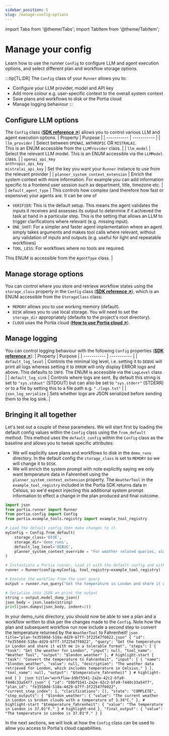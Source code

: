 ```yaml
---
sidebar_position: 5
slug: /manage-config-options
---
```


import Tabs from '@theme/Tabs';
import TabItem from '@theme/TabItem';

# Manage your config
Learn how to use the runner `Config` to configure LLM and agent execution options, and select different plan and workflow storage options.

:::tip[TL:DR]
The `Config` class of your `Runner` allows you to:
- Configure your LLM provider, model and API key
- Add more colour e.g. user-specific context to the overall system context
- Save plans and workflows to disk or the Portia cloud
- Manage logging behaviour
:::

## Configure LLM options
The `Config` class (<a href="/SDK/portia/config" target="_blank">**SDK reference ↗**</a>) allows you to control various LLM and agent execution options.
| Property | Purpose |
| ----------- | ----------- |
| `llm_provider` | Select between `OPENAI`, `ANTHROPIC` OR `MISTRALAI`. <br/>This is an ENUM accessible from the `LLMProvider` class. |
| `llm_model` | Select the relevant LLM model. This is an ENUM accessible via the `LLMModel` class. |
| `openai_api_key`<br/>`anthropic_api_key`<br/>`mistralai_api_key` | Set the key you want your `Runner` instance to use from the relevant provider |
| `planner_system_context_extension` | Enrich the system context with more information. For example you can add information specific to a frontend user session such as department, title, timezone etc. |
| `default_agent_type` | This controls how complex (and therefore how fast or expensive) your agents are. It can be one of <ul><li>`VERIFIER`: This is the default setup. This means the agent validates the inputs it receives and assesses its output to determine if it achieved the task at hand in a particular step. This is the setting that allows an LLM to trigger clarifications where relevant (e.g. missing input).</li><li>`ONE_SHOT`: For a simpler and faster agent implementation where an agent simply takes arguments and makes tool calls where relevant, without any validation of inputs and outputs (e.g. useful for light and repeatable workflows)</li><li>`TOOL_LESS`: For workflows where no tools are required.</li></ul>This ENUM is accessible from the `AgentType` class. |

## Manage storage options
You can control where you store and retrieve workflow states using the `storage_class` property in the `Config` class (<a href="/SDK/portia/config" target="_blank">**SDK reference ↗**</a>), which is an ENUM accessible from the `StorageClass` class:
- `MEMORY` allows you to use working memory (default).
- `DISK` allows you to use local storage. You will need to set the `storage_dir` appropriately (defaults to the project's root directory).
- `CLOUD` uses the Portia cloud (<a href="/category/use-portia-cloud" target="_blank">**How to use Portia cloud ↗**</a>).

## Manage logging
You can control logging behaviour with the following `Config` properties (<a href="/SDK/portia/config" target="_blank">**SDK reference ↗**</a>):
| Property | Purpose |
| ----------- | ----------- |
| `default_log_level` | Controls the minimal log level, i.e. setting it to `DEBUG` will print all logs whereas setting it to `ERROR` will only display ERROR logs and above. This defaults to `INFO`. The ENUM is accessible via the `LogLevel` class |
| `default_log_sink` | Controls where logs are sent. By default this string is set to  `"sys.stdout"` (STDOUT) but can also be set to  `"sys.stderr"` (STDERR) or to a file by setting this to a file path e.g. `"./logs.txt"` |
| `json_log_serialize` | Sets whether logs are JSON serialized before sending them to the log sink. |

## Bringing it all together
Let's test out a couple of these parameters. We will start first by loading the default config values within the `Config` class using the `from_default` method. This method uses the `default_config` within the `Config` class as the baseline and allows you to tweak specific attributes:
- We will explicitly save plans and workflows to disk in the `demo_runs` directory. In the default config the `storage_class` is set to `MEMORY` so we will change it to `DISK`.
- We will enrich the system prompt with note explicitly saying we only want temperature data in Fahrenheit using the `planner_system_context_extension` property. The `WeatherTool` in the `example_tool_registry` included in the Portia SDK returns data in Celsius, so we'd expect injecting this additional system prompt information to effect a change in the plan produced and final outcome.

```python title="main.py"
import json
from portia.runner import Runner
from portia.config import Config
from portia.example_tools.registry import example_tool_registry

# Load the default config then make changes to it
myConfig = Config.from_default(
    storage_class='DISK', 
    storage_dir='demo_runs',
    default_log_level='DEBUG',
    planner_system_context_override = "For weather related queries, always convert to Farenheit."
)

# Instantiate a Portia runner. Load it with the default config and with the simple tool above.
runner = Runner(config=myConfig, tool_registry=example_tool_registry)

# Execute the workflow from the user query
output = runner.run_query('Get the temperature in London and share it with me')

# Serialise into JSON an print the output
string = output.model_dump_json()
json_body = json.loads(string)
print(json.dumps(json_body, indent=2))
```

In your demo_runs directory, you should now be able to see a plan and a workflow written to disk per the changes made to the `Config`. Note how the plan and subsequent workflow run now include a second step to convert the temperature returned by the `WeatherTool` to Fahrenheit!
<Tabs>
  <TabItem value="plan" label="Generated plan">
    ```json title="plan-fe3550dd-510a-4d29-b7ff-3f22547f6022.json"
    {
        "id": "fe3550dd-510a-4d29-b7ff-3f22547f6022",
        "query": "Get the temperature in London and share it with me in a tolerable format",
        "steps": [
            {
                "task": "Get the weather for London",
                "input": null,
                "tool_name": "Weather Tool",
                "output": "$london_weather"
            },
            # highlight-start
            {
                "task": "Convert the temperature to Fahrenheit",
                "input": [
                    {
                        "name": "$london_weather",
                        "value": null,
                        "description": "The weather data retrieved for London, which includes temperature in Celsius."
                    }
                ],
                "tool_name": null,
                "output": "$temperature_fahrenheit"
            }
            # highlight-end
        ]
    }
    ```
  </TabItem>
    <TabItem value="workflow" label="Workflow in final state" default>
    ```json title="workflow-b9bf5541-2a2e-42c2-bfa9-f440c33a54f7.json"
    {
        "id": "b9bf5541-2a2e-42c2-bfa9-f440c33a54f7",
        "plan_id": "fe3550dd-510a-4d29-b7ff-3f22547f6022",
        "current_step_index": 1,
        "clarifications": [],
        "state": "COMPLETE",
        "step_outputs": {
            "$london_weather": {
                "value": "The current weather in London is broken clouds with a temperature of 3.34°C."
            },
            # highlight-start
            "$temperature_fahrenheit": {
                "value": "The temperature in London is 37.01°F."
            }
            # highlight-end
        },
        "final_output": {
            "value": "The temperature in London is 37.01°F."
        }
    }
    ```
  </TabItem>
</Tabs>

In the next sections, we will look at how the `Config` class can be used to allow you access to Portia's cloud capabilities.